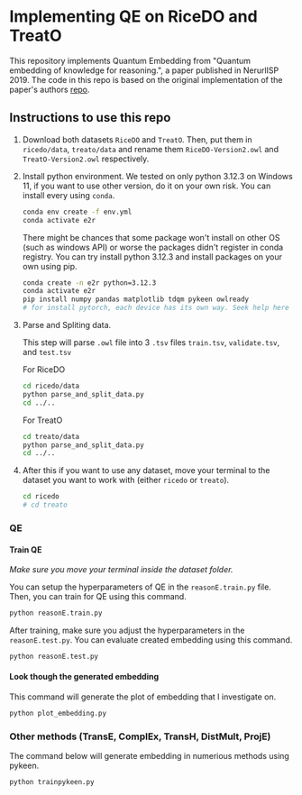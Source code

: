 # Implementing QE on RiceDO and TreatO

This repository implements Quantum Embedding from "Quantum embedding of knowledge for reasoning.", a paper published in NerurlISP 2019. The code in this repo is based on the original implementation of the paper's authors [repo](https://github.com/IBM/e2r/).

## Instructions to use this repo

1. Download both datasets `RiceDO` and `TreatO`. Then, put them in `ricedo/data`, `treato/data` and rename them `RiceDO-Version2.owl` and `TreatO-Version2.owl` respectively.

2. Install python environment. We tested on only python 3.12.3 on Windows 11, if you want to use other version, do it on your own risk. You can install every using `conda`.

    ```bash
    conda env create -f env.yml
    conda activate e2r
    ```

    There might be chances that some package won't install on other OS (such as windows API) or worse the packages didn't register in conda registry. You can try install python 3.12.3 and install packages on your own using pip.

    ```bash
    conda create -n e2r python=3.12.3
    conda activate e2r
    pip install numpy pandas matplotlib tdqm pykeen owlready
    # for install pytorch, each device has its own way. Seek help here https://pytorch.org/ 
    ```

3. Parse and Spliting data.

    This step will parse `.owl` file into 3 `.tsv` files `train.tsv`, `validate.tsv`, and `test.tsv`

    For RiceDO

    ```bash
    cd ricedo/data
    python parse_and_split_data.py
    cd ../..
    ```

    For TreatO

    ```bash
    cd treato/data
    python parse_and_split_data.py
    cd ../..
    ```

4. After this if you want to use any dataset, move your terminal to the dataset you want to work with (either `ricedo` or `treato`).

    ```bash
    cd ricedo
    # cd treato
    ```

### QE

#### Train QE

*Make sure you move your terminal inside the dataset folder.*

You can setup the hyperparameters of QE in the `reasonE.train.py` file. Then, you can train for QE using this command.

```bash
python reasonE.train.py
```

After training, make sure you adjust the hyperparameters in the `reasonE.test.py`. You can evaluate created embedding using this command.

```bash
python reasonE.test.py
```

#### Look though the generated embedding

This command will generate the plot of embedding that I investigate on.

```bash
python plot_embedding.py
```

### Other methods (TransE, ComplEx, TransH, DistMult, ProjE)

The command below will generate embedding in numerious methods using pykeen.

```bash
python trainpykeen.py
```
